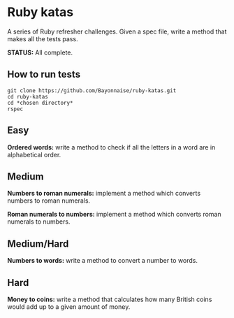 Ruby katas
==

A series of Ruby refresher challenges. Given a spec file, write a method that makes all the tests pass.

**STATUS:** All complete.

How to run tests
--

```shell
git clone https://github.com/Bayonnaise/ruby-katas.git
cd ruby-katas
cd *chosen directory*
rspec
```


Easy
--

**Ordered words:** write a method to check if all the letters in a word are in alphabetical order.

Medium
--

**Numbers to roman numerals:** implement a method which converts numbers to roman numerals.

**Roman numerals to numbers:** implement a method which converts roman numerals to numbers.

Medium/Hard
--

**Numbers to words:** write a method to convert a number to words.

Hard
--

**Money to coins:** write a method that calculates how many British coins would add up to a given amount of money.
